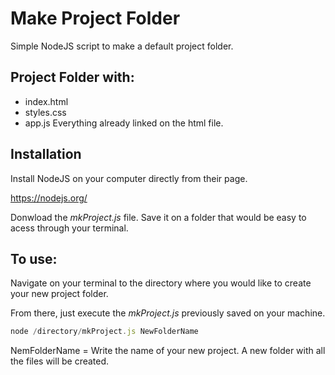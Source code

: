 # Make Project Folder

Simple NodeJS script to make a default project folder.

## Project Folder with:

- index.html
- styles.css
- app.js
  Everything already linked on the html file.

## Installation

Install NodeJS on your computer directly from their page.

https://nodejs.org/

Donwload the _mkProject.js_ file. Save it on a folder that would be easy to acess through your terminal.

## To use:

Navigate on your terminal to the directory where you would like to create your new project folder.

From there, just execute the _mkProject.js_ previously saved on your machine.

```javascript
node /directory/mkProject.js NewFolderName

```

NemFolderName = Write the name of your new project.
A new folder with all the files will be created.
